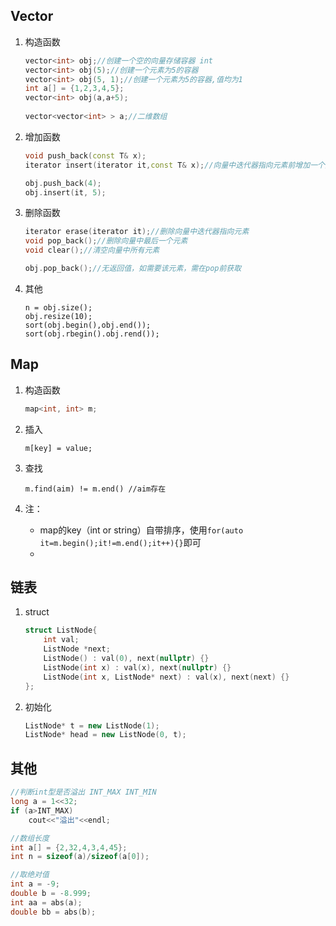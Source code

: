 ## Vector

1. 构造函数

   ```c++
   vector<int> obj;//创建一个空的向量存储容器 int
   vector<int> obj(5);//创建一个元素为5的容器
   vector<int> obj(5, 1);//创建一个元素为5的容器,值均为1
   int a[] = {1,2,3,4,5};
   vector<int> obj(a,a+5);
       
   vector<vector<int> > a;//二维数组
   ```

2. 增加函数

   ```c++
   void push_back(const T& x);
   iterator insert(iterator it,const T& x);//向量中迭代器指向元素前增加一个元素x
   
   obj.push_back(4);
   obj.insert(it, 5);
   ```

3. 删除函数

   ```c++
   iterator erase(iterator it);//删除向量中迭代器指向元素
   void pop_back();//删除向量中最后一个元素
   void clear();//清空向量中所有元素
   
   obj.pop_back();//无返回值，如需要该元素，需在pop前获取
   ```


4. 其他

   ```
   n = obj.size();
   obj.resize(10);
   sort(obj.begin(),obj.end());
   sort(obj.rbegin().obj.rend());
   ```

## Map

1. 构造函数

   ```c++
   map<int, int> m;
   ```

2. 插入

   ```
   m[key] = value;
   ```

3. 查找

   ```
   m.find(aim) != m.end() //aim存在 
   ```

4. 注：
   * map的key（int or string）自带排序，使用`for(auto it=m.begin();it!=m.end();it++){}`即可
   * 

## 链表

1. struct

   ```c++
   struct ListNode{
       int val;
       ListNode *next;
       ListNode() : val(0), next(nullptr) {}
       ListNode(int x) : val(x), next(nullptr) {}
       ListNode(int x, ListNode* next) : val(x), next(next) {}
   };
   ```

2. 初始化

   ```c++
   ListNode* t = new ListNode(1);
   ListNode* head = new ListNode(0, t);
   ```

   

## 其他

```c++
//判断int型是否溢出 INT_MAX INT_MIN
long a = 1<<32;
if (a>INT_MAX)
    cout<<"溢出"<<endl;

//数组长度
int a[] = {2,32,4,3,4,45};
int n = sizeof(a)/sizeof(a[0]);

//取绝对值
int a = -9;
double b = -8.999;
int aa = abs(a);
double bb = abs(b);
```

